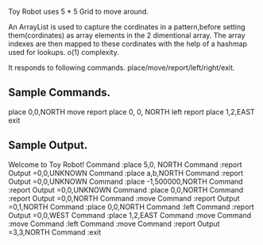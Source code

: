 Toy Robot uses 5 * 5 Grid to move around.

An ArrayList is used to capture the cordinates in a pattern,before setting them(cordinates) as array elements in the 2 dimentional array.
The array indexes are then mapped to these cordinates with the help of a hashmap used for lookups. o(1) complexity.

It responds to following commands.
place/move/report/left/right/exit.


Sample Commands.
----------------

place 0,0,NORTH
move
report
place 0, 0, NORTH
left
report
place 1,2,EAST
exit


Sample Output.
--------------

Welcome to Toy Robot!
Command :place 5,0, NORTH
Command :report
Output =0,0,UNKNOWN
Command :place a,b,NORTH
Command :report
Output =0,0,UNKNOWN
Command :place -1,500000,NORTH
Command :report
Output =0,0,UNKNOWN
Command :place 0,0,NORTH
Command :report
Output =0,0,NORTH
Command :move
Command :report
Output =0,1,NORTH
Command :place 0,0,NORTH
Command :left
Command :report
Output =0,0,WEST
Command :place 1,2,EAST
Command :move
Command :move
Command :left
Command :move
Command :report
Output =3,3,NORTH
Command :exit